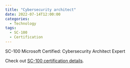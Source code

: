 ```yaml
---
title: "Cybersecurity architect"
date: 2022-07-14T12:00:00
categories:
  - Technology
tags:
  - SC-100
  - Certification
---
```


SC-100 Microsoft Certified: Cybersecurity Architect Expert

Check out [SC-100 certification details][SC-100-certification-details].

[SC-100-certification-details]: https://docs.microsoft.com/certifications/cybersecurity-architect-expert/